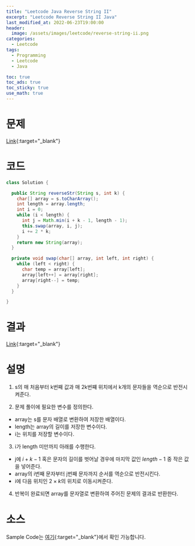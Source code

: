 ```yaml
---
title: "Leetcode Java Reverse String II"
excerpt: "Leetcode Reverse String II Java"
last_modified_at: 2022-06-23T19:00:00
header:
  image: /assets/images/leetcode/reverse-string-ii.png
categories:
  - Leetcode
tags:
  - Programming
  - Leetcode
  - Java

toc: true
toc_ads: true
toc_sticky: true
use_math: true
---
```

# 문제
[Link](https://leetcode.com/problems/reverse-string-ii/){:target="_blank"}

# 코드
```java
class Solution {

  public String reverseStr(String s, int k) {
    char[] array = s.toCharArray();
    int length = array.length;
    int i = 0;
    while (i < length) {
      int j = Math.min(i + k - 1, length - 1);
      this.swap(array, i, j);
      i += 2 * k;
    }
    return new String(array);
  }

  private void swap(char[] array, int left, int right) {
    while (left < right) {
      char temp = array[left];
      array[left++] = array[right];
      array[right--] = temp;
    }
  }

}
```

# 결과
[Link](https://leetcode.com/submissions/detail/729193034/){:target="_blank"}

# 설명
1. s의 매 처음부터 k번째 값과 매 2k번쨰 위치에서 k개의 문자들을 역순으로 반전시켜준다.

2. 문제 풀이에 필요한 변수를 정의한다.
- array는 s를 문자 배열로 변환하여 저장한 배열이다.
- length는 array의 길이를 저장한 변수이다.
- i는 위치를 저장할 변수이다.

3. i가 length 미만까지 아래를 수행한다.
- j에 $i + k - 1$ 혹은 문자의 길이를 벗어날 경우에 마지막 값인 $length - 1$ 중 작은 값을 넣어준다.
- array의 i번째 문자부터 j번째 문자까지 순서를 역순으로 반전시킨다.
- i에 다음 위치인 $2 \times k$의 위치로 이동시켜준다.

4. 반복이 완료되면 array를 문자열로 변환하여 주어진 문제의 결과로 반환한다.

# 소스
Sample Code는 [여기](https://github.com/GracefulSoul/leetcode/blob/master/src/main/java/gracefulsoul/problems/ReverseStringII.java){:target="_blank"}에서 확인 가능합니다.